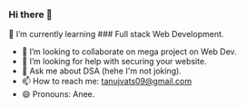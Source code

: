 ### Hi there 👋

<!--
**Tanuj-byte/Tanuj-byte** is a ✨ _special_ ✨ repository because its `README.md` (this file) appears on your GitHub profile.

Here are some ideas to get you started:

- 
-->
🌱 I’m currently learning ### Full stack Web Development.
- 👯 I’m looking to collaborate on mega project on Web Dev.
- 🤔 I’m looking for help with securing your website.
- 💬 Ask me about DSA (hehe I'm not joking).
- 📫 How to reach me: tanujvats09@gmail.com
- 😄 Pronouns: Anee.
